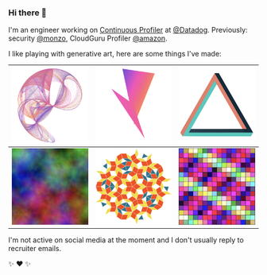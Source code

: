 ### Hi there 👋

I'm an engineer working on [Continuous Profiler](https://docs.datadoghq.com/tracing/profiler/) at [@Datadog](http://github.com/datadog). Previously: security [@monzo](http://github.com/monzo), CloudGuru Profiler [@amazon](https://github.com/amzn).

I like playing with generative art, here are some things I've made:

| [<img width="256" src="img/many-worlds.png" title="WebGL de Jong attractor made reactive to sound">][many-worlds] | [<img width="256" src="img/entangled.png" title="Simple reactive audio visualisation">][entangled] | [<img width="256" src="img/penrose-triangle.png" title="Glitchy penrose triangle rendered with three.js">][penrose-triangle] |
|:---:|:---:|:---:|
| [<img width="256" src="img/color-automata.png" title="Colourful WASM cellular automaton">][color-automata] | [<img width="256" src="img/penrose-tiling.png" title="Penrose titling generator">][penrose-tiling] | [<img width="256" src="img/256-colors.png" title="Toy shader">][256-colors] |


I'm not active on social media at the moment and I don't usually reply to recruiter emails.

:sparkles: :heart: :sparkles:


[color-automata]: https://cimi.io/color-automata
[256-colors]: https://cimi.io/shaders/#/256-colors
[penrose-triangle]: https://cimi.io/
[penrose-tiling]: https://cimi.io/penrose-tiling
[entangled]: https://cimi.io/entangled
[many-worlds]: https://cimi.io/many-worlds


